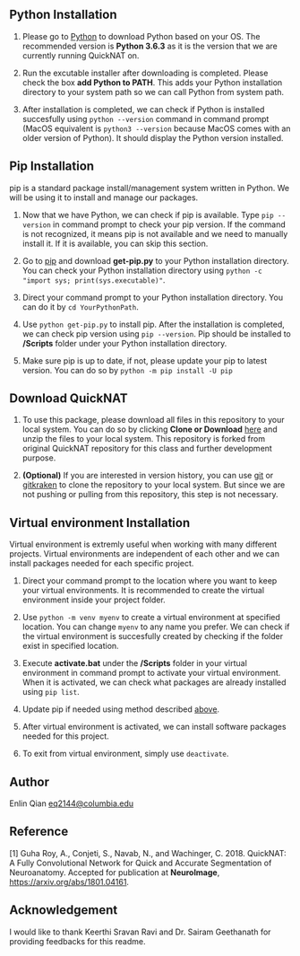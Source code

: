 ## Python Installation
1. Please go to [Python](https://www.python.org/) to download Python based on your OS. The recommended version is **Python 3.6.3** as it is the version that we are currently running QuickNAT on. 

2. Run the excutable installer after downloading is completed. Please check the box **add Python to PATH**. This adds your Python installation directory to your system path so we can call Python from system path.  

3. After installation is completed, we can check if Python is installed succesfully using `python --version` command in command prompt (MacOS equivalent is `python3 --version` because MacOS comes with an older version of Python). It should display the Python version installed. 

## Pip Installation
pip is a standard package install/management system written in Python. We will be using it to install and manage our packages. 

1. Now that we have Python, we can check if pip is available. Type `pip --version` in command prompt to check your pip version. If the command is not recognized, it means pip is not available and we need to manually install it. If it is available, you can skip this section.

2. Go to [pip](https://pip.pypa.io/en/stable/installing/) and download **get-pip.py** to your Python installation directory. You can check your Python installation directory using `python -c "import sys; print(sys.executable)"`.

3. Direct your command prompt to your Python installation directory. You can do it by `cd YourPythonPath`.

4. Use `python get-pip.py` to install pip. After the installation is completed, we can check pip version using `pip --version`. Pip should be installed to **/Scripts** folder under your Python installation directory.  

5. Make sure pip is up to date, if not, please update your pip to latest version. You can do so by `python -m pip install -U pip`

## Download QuickNAT
1. To use this package, please download all files in this repository to your local system. You can do so by clicking **Clone or Download** [here](https://github.com/imr-framework/quickNAT_pytorch) and unzip the files to your local system. This repository is forked from original QuickNAT repository for this class and further development purpose. 

2. **(Optional)** If you are interested in version history, you can use [git](https://git-scm.com/) or [gitkraken](https://www.gitkraken.com/) to clone the repository to your local system. But since we are not pushing or pulling from this repository, this step is not necessary. 

## Virtual environment Installation
Virtual environment is extremly useful when working with many different projects. Virtual environments are independent of each other and we can install packages needed for each specific project. 

1. Direct your command prompt to the location where you want to keep your virtual environments. It is recommended to create the virtual environment inside your project folder.

2. Use `python -m venv myenv` to create a virtual environment at specified location. You can change `myenv` to any name you prefer. We can check if the virtual environment is succesfully created by checking if the folder exist in specified location. 

3. Execute **activate.bat** under the **/Scripts** folder in your virtual environment in command prompt to activate your virtual environment. When it is activated, we can check what packages are already installed using `pip list`.

4. Update pip if needed using method described [above](#Pip-Installation).

5. After virtual environment is activated, we can install software packages needed for this project.

5. To exit from virtual environment, simply use `deactivate`.

## Author
Enlin Qian eq2144@columbia.edu


## Reference
[1] Guha Roy, A., Conjeti, S., Navab, N., and Wachinger, C. 2018. QuickNAT: A Fully Convolutional Network for Quick and Accurate Segmentation of Neuroanatomy. Accepted for publication at **NeuroImage**, https://arxiv.org/abs/1801.04161. 

## Acknowledgement
I would like to thank Keerthi Sravan Ravi and Dr. Sairam Geethanath for providing feedbacks for this readme. 
